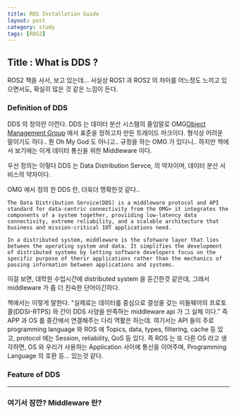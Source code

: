 ```yaml
---
title: ROS Installation Guide
layout: post
category: study
tags: [ROS2]
---
```


## Title : What is DDS ?

ROS2 책을 사서, 보고 있는데... 사실상 ROS1 과 ROS2 의 차이를 어느정도 느끼고 있으면서도, 확실히 많은 것 같은 느낌이 든다.

### Definition of DDS
DDS 의 정의란 이런다. 
DDS 는 데이터 분산 시스템의 줄임말로 OMG[Object Management Group](https://www.omg.org/) 에서 표준을 정하고자 만든 트레이드 마크이다. 형식상 어려운 말이기도 하다.. 뭔 Oh My God 도 아니고.. 규정을 하는 OMG 가 있다니.. 하지만 책에서 보기에는 이게 데이터 통신을 위한 Middleware 이다.

우선 정의는 이렇다 DDS 는 Data Distribution Servce, 의 약자이며, 데이터 분산 서비스의 약자이다. 

OMG 에서 정의 한 DDS 란, 더욱더 명확한것 같다..
```
The Data Distribution Service(DDS) is a middleware protocol and API standard for data-centric connectivity from the OMG> it integrates the components of a system together, proviiding low-latency data connectivity, extreme reliability, and a scalable architecture that business and mission-critical IOT applications need.

In a distributed system, middleware is the sfotware layer that lies between the operating system and data. It simplifies the development of distributed systems by letting software developers focus on the specific purpose of therir applications rather than the mechanics of passing information between applications and systems.
```

이걸 보면, 대학원 수업시간에 distributed system 을 듣긴한것 같은데, 그래서 middleware 가 좀 더 친숙한 단어이긴하다.

책에서는 이렇게 말한다. "실제로는 데이터를 중심으로 결성을 갖는 미들웨어의 프로토콜(DDSI-RTPS) 와 간이 DDS 사양을 만족하는 middleware api 가 그 실체 이다." 즉 APP 과 OS 를 중간에서 연결해주는 다리 역활은 하는데. 여기서는 API 들이 주로 programming language 와 ROS 에 Topics, data, types, filtering, cache 등 있고, protocol 에는 Session, reliability, QoS 등 있다. 즉 ROS 는 또 다른 OS 라고 생각하면, OS 와 우리가 사용하는 Application 사이에 통신을 이어주며, Programming Language 의 호환 등... 있는것 같다. 

### Feature of DDS
---
### 여기서 잠깐? Middleware 란?